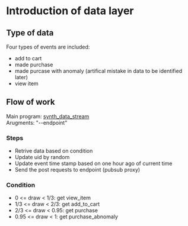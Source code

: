 # Introduction of data layer  

## Type of data  

Four types of events are included:  

- add to cart  
- made purchase  
- made purcase with anomaly (artifical mistake in data to be identified later)  
- view item  

## Flow of work  

Main program: [synth_data_stream](/datalayer/synth_data_stream.py)  
Arugments: "--endpoint"  

### Steps  

- Retrive data based on condition  
- Update uid by random
- Update event time stamp based on one hour ago of current time  
- Send the post requests to endpoint (pubsub proxy)  

### Condition  

- 0 <= draw < 1/3: get view_item  
- 1/3 <= draw < 2/3: get add_to_cart  
- 2/3 <= draw < 0.95: get purchase  
- 0.95 <= draw < 1: get purchase_abnomaly  
